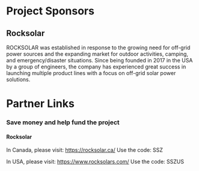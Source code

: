 # Project Sponsors

## Rocksolar
ROCKSOLAR was established in response to the growing need for off-grid power sources and the expanding market for outdoor activities, camping, and emergency/disaster situations. Since being founded in 2017 in the USA by a group of engineers, the company has experienced great success in launching multiple product lines with a focus on off-grid solar power solutions. 

# Partner Links 
### Save money and help fund the project

#### Rocksolar
In Canada, please visit:
https://rocksolar.ca/
Use the code: SSZ

In USA, please visit:
https://www.rocksolars.com/
Use the code: SSZUS

